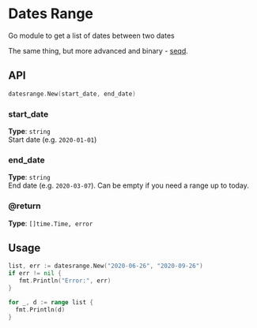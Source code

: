 # Dates Range
Go module to get a list of dates between two dates

The same thing, but more advanced and binary - [seqd](https://github.com/tpkn/seqd).


## API

```go
datesrange.New(start_date, end_date)
```


### start_date
**Type**: `string`   
Start date (e.g. `2020-01-01`)


### end_date
**Type**: `string`   
End date (e.g. `2020-03-07`). Can be empty if you need a range up to today.



### @return
**Type**: `[]time.Time, error`   



## Usage

```go
list, err := datesrange.New("2020-06-26", "2020-09-26")
if err != nil {
   fmt.Println("Error:", err)
}

for _, d := range list {
  fmt.Println(d)
}
```


